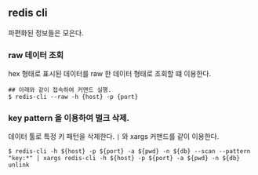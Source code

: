 ## redis cli
파편화된 정보들은 모은다.

### raw 데이터 조회
hex 형태로 표시된 데이터를 raw 한 데이터 형태로 조회할 떄 이용한다.
```shell
## 아래와 같이 접속하여 커맨드 실행.
$ redis-cli --raw -h {host} -p {port}
```

### key pattern 을 이용하여 벌크 삭제.
데이터 툴로 특정 키 패턴을 삭제한다. `|` 와 xargs 커맨드를 같이 이용한다.
```shell
$ redis-cli -h ${host} -p ${port} -a ${pwd} -n ${db} --scan --pattern "key:*" | xargs redis-cli -h ${host} -p ${port} -a ${pwd} -n ${db} unlink
```